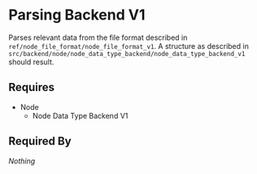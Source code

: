 # Parsing Backend V1

Parses relevant data from the file format described in `ref/node_file_format/node_file_format_v1`. A structure as described in `src/backend/node/node_data_type_backend/node_data_type_backend_v1` should result.

## Requires

- Node
    - Node Data Type Backend V1

## Required By

*Nothing*
